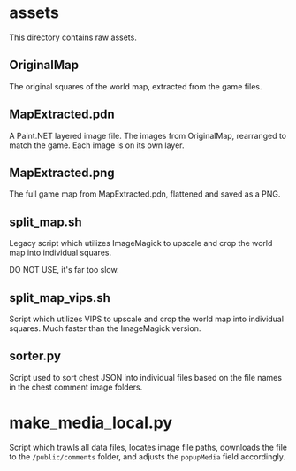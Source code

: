 # assets

This directory contains raw assets.

## OriginalMap

The original squares of the world map, extracted from the game files.

## MapExtracted.pdn

A Paint.NET layered image file. The images from OriginalMap, rearranged to match the game. Each image is on its own layer.

## MapExtracted.png

The full game map from MapExtracted.pdn, flattened and saved as a PNG.

## split_map.sh

Legacy script which utilizes ImageMagick to upscale and crop the world map into individual squares.

DO NOT USE, it's far too slow.

## split_map_vips.sh

Script which utilizes VIPS to upscale and crop the world map into individual squares. Much faster than the ImageMagick version.

## sorter.py

Script used to sort chest JSON into individual files based on the file names in the chest comment image folders.

# make_media_local.py

Script which trawls all data files, locates image file paths, downloads the file to the `/public/comments` folder, and adjusts the `popupMedia` field accordingly.
